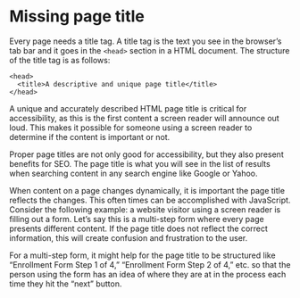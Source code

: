 # Missing page title

Every page needs a title tag. A title tag is the text you see in the browser’s tab bar and it goes in the `<head>` section in a HTML document. The structure of the title tag is as follows:
```
<head>
  <title>A descriptive and unique page title</title>
</head>
```

A unique and accurately described HTML page title is critical for accessibility, as this is the first content a screen reader will announce out loud. This makes it possible for someone using a screen reader to determine if the content is important or not.

Proper page titles are not only good for accessibility, but they also present benefits for SEO. The page title is what you will see in the list of results when searching content in any search engine like Google or Yahoo.

When content on a page changes dynamically, it is important the page title reflects the changes.  This often times can be accomplished with JavaScript. Consider the following example:  a website visitor using a screen reader is filling out a form. Let’s say this is a multi-step form where every page presents different content. If the page title does not reflect the correct information, this will create confusion and frustration to the user.

For a multi-step form, it might help for the page title to be structured like “Enrollment Form Step 1 of 4,”  “Enrollment Form Step 2 of 4,” etc. so that the person using the form has an idea of where they are at in the process each time they hit the “next” button.
